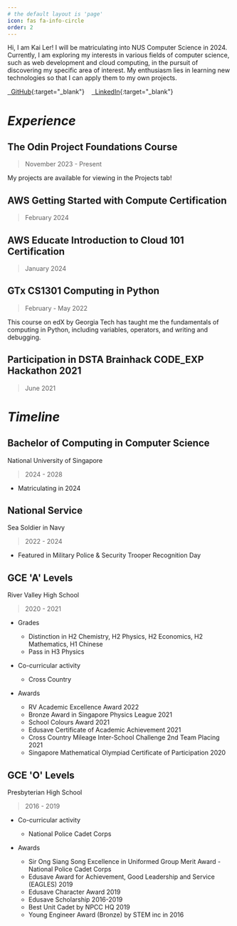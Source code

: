 ```yaml
---
# the default layout is 'page'
icon: fas fa-info-circle
order: 2
---
```


Hi, I am Kai Ler! I will be matriculating into NUS Computer Science in 2024. Currently, I am exploring my interests in various fields of computer science, such as web development and cloud computing, in the pursuit of discovering my specific area of interest. My enthusiasm lies in learning new technologies so that I can apply them to my own projects.

[<i class="fa-brands fa-github"></i>  GitHub](https://github.com/kailermai){:target="\_blank"}    [<i class="fab fa-linkedin"></i>  LinkedIn](https://www.linkedin.com/in/kai-ler-mai/){:target="\_blank"}

# **_Experience_**

## The Odin Project Foundations Course

> November 2023 - Present

My projects are available for viewing in the Projects tab!

## AWS Getting Started with Compute Certification

> February 2024

## AWS Educate Introduction to Cloud 101 Certification

> January 2024

## GTx CS1301 Computing in Python

> February - May 2022

This course on edX by Georgia Tech has taught me the fundamentals of computing in Python, including variables, operators, and writing and debugging.

## Participation in DSTA Brainhack CODE_EXP Hackathon 2021

> June 2021

# **_Timeline_**

## Bachelor of Computing in Computer Science

National University of Singapore

> 2024 - 2028

- Matriculating in 2024

## National Service

Sea Soldier in Navy

> 2022 - 2024

- Featured in Military Police & Security Trooper Recognition Day

## GCE 'A' Levels

River Valley High School

> 2020 - 2021

- Grades

  - Distinction in H2 Chemistry, H2 Physics, H2 Economics, H2 Mathematics, H1 Chinese
  - Pass in H3 Physics

- Co-curricular activity

  - Cross Country

- Awards
  - RV Academic Excellence Award 2022
  - Bronze Award in Singapore Physics League 2021
  - School Colours Award 2021
  - Edusave Certificate of Academic Achievement 2021
  - Cross Country Mileage Inter-School Challenge 2nd Team Placing 2021
  - Singapore Mathematical Olympiad Certificate of Participation 2020

## GCE 'O' Levels

Presbyterian High School

> 2016 - 2019

- Co-curricular activity

  - National Police Cadet Corps

- Awards
  - Sir Ong Siang Song Excellence in Uniformed Group Merit Award - National Police Cadet Corps
  - Edusave Award for Achievement, Good Leadership and Service (EAGLES) 2019
  - Edusave Character Award 2019
  - Edusave Scholarship 2016-2019
  - Best Unit Cadet by NPCC HQ 2019
  - Young Engineer Award (Bronze) by STEM inc in 2016
